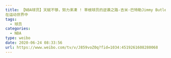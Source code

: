 ```yaml
---
title: 【NBA球员】天赋不够，努力来凑 ! 草根球员的逆袭之路-吉米·巴特勒Jimmy Butler
在运动世界中
tags:
  - 球员
categories:
  - NBA
type: weibo
date: 2020-06-24 08:33:56
url: https://www.weibo.com/tv/v/J859voZ0q?fid=1034:4519261608280068
---
```


<!-- more -->